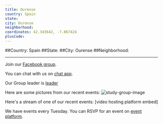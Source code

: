 ```yaml
---
title: Ourense
country: Spain
state: 
city: Ourense
neighborhood: 
coordinates: 42.343642, -7.867424
plusCode:
---
```


##Country: Spain
##State: 
##City: Ourense
##Neighborhood: 
*****
Join our [Facebook group](https://www.facebook.com/groups/free.code.camp.ourense).

You can chat with us on [chat app]().

Our Group leader is [leader]()

Here are some pictures from our recent events:
![study-group-image]()

Here's a stream of one of our recent events:
[video hosting platform embed]

We have events every Tuesday. You can RSVP for an event on [event platform]().
